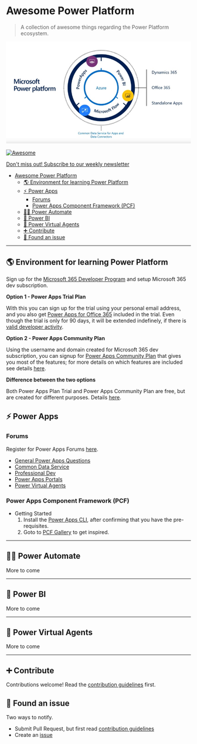 # Awesome Power Platform

> A collection of awesome things regarding the Power Platform ecosystem.

![Header](/images/header.jpg)

[![Awesome](https://awesome.re/badge.svg)](https://awesome.re)

[Don't miss out! Subscribe to our weekly newsletter](https://bit.ly/PPDevNewsletter)

- [Awesome Power Platform](#awesome-power-platform)
  - [🌎 Environment for learning Power Platform](#-environment-for-learning-power-platform)
  - [⚡ Power Apps](#-power-apps)
    - [Forums](#forums)
    - [Power Apps Component Framework (PCF)](#power-apps-component-framework-pcf)
  - [🐱‍🏍 Power Automate](#-power-automate)
  - [🤳 Power BI](#-power-bi)
  - [🤖 Power Virtual Agents](#-power-virtual-agents)
  - [➕ Contribute](#-contribute)
  - [🐛 Found an issue](#-found-an-issue)

---

## 🌎 Environment for learning Power Platform

Sign up for the [Microsoft 365 Developer Program](https://developer.microsoft.com/en-us/microsoft-365/dev-program) and setup Microsoft 365 dev subscription.

**Option 1 - Power Apps Trial Plan**

With this you can sign up for the trial using your personal email address, and you also get [Power Apps for Office 365](https://docs.microsoft.com/en-us/office/developer-program/microsoft-365-developer-program-faq#whats-included-in-the-developer-subscription) included in the trial. Even though the trial is only for 90 days, it will be extended indefinely, if there is [valid developer activity](https://docs.microsoft.com/en-us/office/developer-program/microsoft-365-developer-program-faq#how-long-is-my-subscription-good-for-and-when-does-it-expire).

**Option 2 - Power Apps Community Plan**

Using the username and domain created for Microsoft 365 dev subscription, you can signup for [Power Apps Community Plan](https://signup.microsoft.com/signup?sku=flow_free&origin=powerappscommunity&ru=https://web.powerapps.com/community/signup) that gives you most of the features; for more details on which features are included see details [here](https://docs.microsoft.com/en-us/powerapps/maker/dev-community-plan#which-features-are-included-in-the-power-apps-community-plan).

**Difference between the two options**

Both Power Apps Plan Trial and Power Apps Community Plan are free, but are created for different purposes. Details [here](https://docs.microsoft.com/en-us/powerapps/maker/dev-community-plan#whats-the-difference-between-power-apps-plan-trial-and-power-apps-community-plan-and-which-one-should-i-sign-up-for).

## ⚡ Power Apps

### Forums

Register for Power Apps Forums [here](https://powerusers.microsoft.com/t5/Forums/ct-p/PA_Comm_Forums).

- [General Power Apps Questions](https://powerusers.microsoft.com/t5/Building-Power-Apps/bd-p/PowerAppsForum1)
- [Common Data Service](https://powerusers.microsoft.com/t5/Common-Data-Service-for-Apps/bd-p/CDS_Apps)
- [Professional Dev](https://powerusers.microsoft.com/t5/Power-Apps-Pro-Dev-ISV/bd-p/pa_component_framework)
- [Power Apps Portals](https://powerusers.microsoft.com/t5/Power-Apps-Portals/bd-p/PowerAppsPortals)
- [Power Virtual Agents](https://powerusers.microsoft.com/t5/Forums/ct-p/pva_forums)

### Power Apps Component Framework (PCF)

- Getting Started
  1. Install the [Power Apps CLI](https://docs.microsoft.com/en-us/powerapps/developer/common-data-service/powerapps-cli#install-power-apps-cli), after confirming that you have the pre-requisites.
  2. Goto to [PCF Gallery](https://pcf.gallery) to get inspired.

---

## 🐱‍🏍 Power Automate

More to come

---

## 🤳 Power BI

More to come

---

## 🤖 Power Virtual Agents

More to come

---

## ➕ Contribute

Contributions welcome! Read the [contribution guidelines](contributing.md) first.

## 🐛 Found an issue

Two ways to notify.

- Submit Pull Request, but first read [contribution guidelines](contributing.md)
- Create an [issue](https://github.com/Power-Maverick/awesome-power-platform/issues/new?template=bug_report.md)
